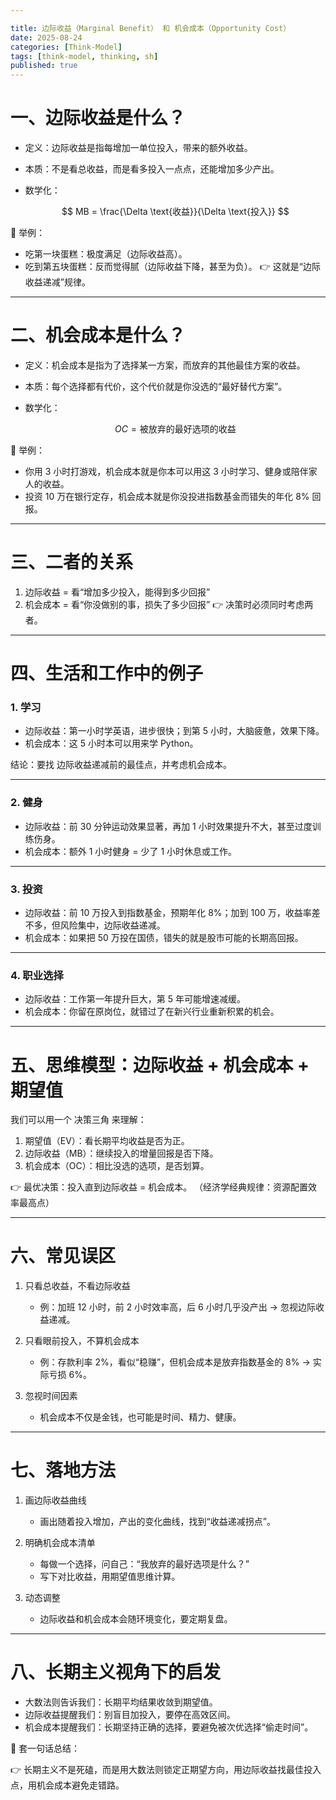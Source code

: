 ```yaml
---

title: 边际收益（Marginal Benefit） 和 机会成本（Opportunity Cost）
date: 2025-08-24
categories: [Think-Model]
tags: [think-model, thinking, sh]
published: true
---
```


# 一、边际收益是什么？

* 定义：边际收益是指每增加一单位投入，带来的额外收益。
* 本质：不是看总收益，而是看多投入一点点，还能增加多少产出。
* 数学化：

  $$
  MB = \frac{\Delta \text{收益}}{\Delta \text{投入}}
  $$

📌 举例：

* 吃第一块蛋糕：极度满足（边际收益高）。
* 吃到第五块蛋糕：反而觉得腻（边际收益下降，甚至为负）。
  👉 这就是“边际收益递减”规律。

---

# 二、机会成本是什么？

* 定义：机会成本是指为了选择某一方案，而放弃的其他最佳方案的收益。
* 本质：每个选择都有代价，这个代价就是你没选的“最好替代方案”。
* 数学化：

  $$
  OC = \text{被放弃的最好选项的收益}
  $$

📌 举例：

* 你用 3 小时打游戏，机会成本就是你本可以用这 3 小时学习、健身或陪伴家人的收益。
* 投资 10 万在银行定存，机会成本就是你没投进指数基金而错失的年化 8% 回报。

---

# 三、二者的关系

1. 边际收益 = 看“增加多少投入，能得到多少回报”
2. 机会成本 = 看“你没做别的事，损失了多少回报”
   👉 决策时必须同时考虑两者。

---

# 四、生活和工作中的例子

### 1. 学习

* 边际收益：第一小时学英语，进步很快；到第 5 小时，大脑疲惫，效果下降。
* 机会成本：这 5 小时本可以用来学 Python。

结论：要找 边际收益递减前的最佳点，并考虑机会成本。

---

### 2. 健身

* 边际收益：前 30 分钟运动效果显著，再加 1 小时效果提升不大，甚至过度训练伤身。
* 机会成本：额外 1 小时健身 = 少了 1 小时休息或工作。

---

### 3. 投资

* 边际收益：前 10 万投入到指数基金，预期年化 8%；加到 100 万，收益率差不多，但风险集中，边际收益递减。
* 机会成本：如果把 50 万投在国债，错失的就是股市可能的长期高回报。

---

### 4. 职业选择

* 边际收益：工作第一年提升巨大，第 5 年可能增速减缓。
* 机会成本：你留在原岗位，就错过了在新兴行业重新积累的机会。

---

# 五、思维模型：边际收益 + 机会成本 + 期望值

我们可以用一个 决策三角 来理解：

1. 期望值（EV）：看长期平均收益是否为正。
2. 边际收益（MB）：继续投入的增量回报是否下降。
3. 机会成本（OC）：相比没选的选项，是否划算。

👉 最优决策：投入直到边际收益 = 机会成本。
（经济学经典规律：资源配置效率最高点）

---

# 六、常见误区

1. 只看总收益，不看边际收益

   * 例：加班 12 小时，前 2 小时效率高，后 6 小时几乎没产出 → 忽视边际收益递减。

2. 只看眼前投入，不算机会成本

   * 例：存款利率 2%，看似“稳赚”，但机会成本是放弃指数基金的 8% → 实际亏损 6%。

3. 忽视时间因素

   * 机会成本不仅是金钱，也可能是时间、精力、健康。

---

# 七、落地方法

1. 画边际收益曲线

   * 画出随着投入增加，产出的变化曲线，找到“收益递减拐点”。

2. 明确机会成本清单

   * 每做一个选择，问自己：“我放弃的最好选项是什么？”
   * 写下对比收益，用期望值思维计算。

3. 动态调整

   * 边际收益和机会成本会随环境变化，要定期复盘。

---

# 八、长期主义视角下的启发

* 大数法则告诉我们：长期平均结果收敛到期望值。
* 边际收益提醒我们：别盲目加投入，要停在高效区间。
* 机会成本提醒我们：长期坚持正确的选择，要避免被次优选择“偷走时间”。

📌 套一句话总结：

👉 长期主义不是死磕，而是用大数法则锁定正期望方向，用边际收益找最佳投入点，用机会成本避免走错路。
